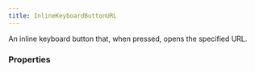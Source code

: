 ```yaml
---
title: InlineKeyboardButtonURL
---
```


An inline keyboard button that, when pressed, opens the specified URL.

### Properties



